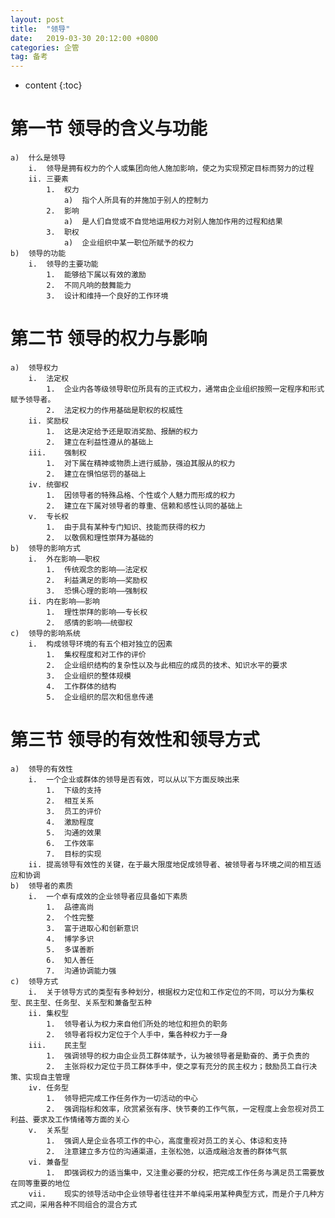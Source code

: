 ```yaml
---
layout: post
title:  "领导"
date:   2019-03-30 20:12:00 +0800
categories: 企管
tag: 备考
---
```


* content
{:toc}


# 第一节	领导的含义与功能

    a)	什么是领导
        i.	领导是拥有权力的个人或集团向他人施加影响，使之为实现预定目标而努力的过程
        ii.	三要素
            1.	权力
                a)	指个人所具有的并施加于别人的控制力
            2.	影响
                a)	是人们自觉或不自觉地运用权力对别人施加作用的过程和结果
            3.	职权
                a)	企业组织中某一职位所赋予的权力
    b)	领导的功能
        i.	领导的主要功能
            1.	能够给下属以有效的激励
            2.	不同凡响的鼓舞能力
            3.	设计和维持一个良好的工作环境

# 第二节	领导的权力与影响

    a)	领导权力
        i.	法定权
            1.	企业内各等级领导职位所具有的正式权力，通常由企业组织按照一定程序和形式赋予领导者。
            2.	法定权力的作用基础是职权的权威性
        ii.	奖励权
            1.	这是决定给予还是取消奖励、报酬的权力
            2.	建立在利益性遵从的基础上
        iii.	强制权
            1.	对下属在精神或物质上进行威胁，强迫其服从的权力
            2.	建立在惧怕惩罚的基础上
        iv.	统御权
            1.	因领导者的特殊品格、个性或个人魅力而形成的权力
            2.	建立在下属对领导者的尊重、信赖和感性认同的基础上
        v.	专长权
            1.	由于具有某种专门知识、技能而获得的权力
            2.	以敬佩和理性崇拜为基础的
    b)	领导的影响方式
        i.	外在影响——职权
            1.	传统观念的影响——法定权
            2.	利益满足的影响——奖励权
            3.	恐惧心理的影响——强制权
        ii.	内在影响——影响
            1.	理性崇拜的影响——专长权
            2.	感情的影响——统御权
    c)	领导的影响系统
        i.	构成领导环境的有五个相对独立的因素
            1.	集权程度和对工作的评价
            2.	企业组织结构的复杂性以及与此相应的成员的技术、知识水平的要求
            3.	企业组织的整体规模
            4.	工作群体的结构
            5.	企业组织的层次和信息传递

# 第三节	领导的有效性和领导方式

    a)	领导的有效性
        i.	一个企业或群体的领导是否有效，可以从以下方面反映出来
            1.	下级的支持
            2.	相互关系
            3.	员工的评价
            4.	激励程度
            5.	沟通的效果
            6.	工作效率
            7.	目标的实现
        ii.	提高领导有效性的关键，在于最大限度地促成领导者、被领导者与环境之间的相互适应和协调
    b)	领导者的素质
        i.	一个卓有成效的企业领导者应具备如下素质
            1.	品德高尚
            2.	个性完整
            3.	富于进取心和创新意识
            4.	博学多识
            5.	多谋善断
            6.	知人善任
            7.	沟通协调能力强
    c)	领导方式
        i.	关于领导方式的类型有多种划分，根据权力定位和工作定位的不同，可以分为集权型、民主型、任务型、关系型和兼备型五种
        ii.	集权型
            1.	领导者认为权力来自他们所处的地位和担负的职务
            2.	领导者将权力定位于个人手中，集各种权力于一身
        iii.	民主型
            1.	强调领导的权力由企业员工群体赋予，认为被领导者是勤奋的、勇于负责的
            2.	主张将权力定位于员工群体手中，使之享有充分的民主权力；鼓励员工自行决策、实现自主管理
        iv.	任务型
            1.	领导把完成工作任务作为一切活动的中心
            2.	强调指标和效率，欣赏紧张有序、快节奏的工作气氛，一定程度上会忽视对员工利益、要求及工作情绪等方面的关心
        v.	关系型
            1.	强调人是企业各项工作的中心，高度重视对员工的关心、体谅和支持
            2.	注意建立多方位的沟通渠道，主张松弛，以造成融洽友善的群体气氛
        vi.	兼备型
            1.	即强调权力的适当集中，又注重必要的分权，把完成工作任务与满足员工需要放在同等重要的地位
        vii.	现实的领导活动中企业领导者往往并不单纯采用某种典型方式，而是介于几种方式之间，采用各种不同组合的混合方式